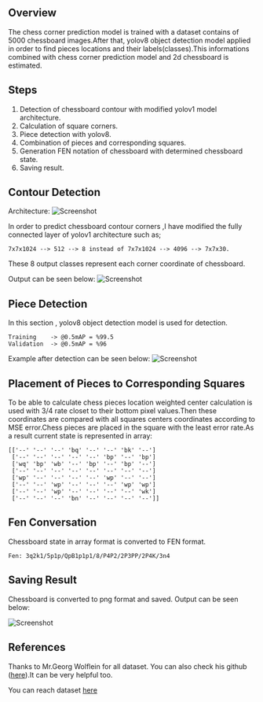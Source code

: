 ## Overview
The chess corner prediction model is trained with a dataset contains of 5000 chessboard images.After that, yolov8 object detection model applied in order to find pieces locations and their labels(classes).This informations combined with chess corner prediction model and 2d chessboard is estimated.

## Steps
1. Detection of chessboard contour with modified yolov1 model architecture.
2. Calculation of square corners.
3. Piece detection with yolov8.
4. Combination of pieces and corresponding squares.
5. Generation FEN notation of chessboard with determined chessboard state.
6. Saving result.


## Contour Detection
Architecture:
![Screenshot](https://github.com/ilguneray/Chessboard_digitizer/blob/main/models/model_architecture.png)

In order to predict chessboard contour corners ,I have modified the fully 
connected layer of yolov1 architecture such as;
```
7x7x1024 --> 512 --> 8 instead of 7x7x1024 --> 4096 --> 7x7x30.
```
These 8 output classes represent each corner coordinate of chessboard.


Output can be seen below:
![Screenshot](https://github.com/ilguneray/Chessboard_digitizer/blob/main/outputs/square_centers_and_corners_1.png)


## Piece Detection
In this section , yolov8 object detection model is used for detection.
```
Training    -> @0.5mAP = %99.5
Validation  -> @0.5mAP = %96
```
Example after detection can be seen below:
![Screenshot](https://github.com/ilguneray/Chessboard_digitizer/blob/main/outputs/obj_detection_1.png)


## Placement of Pieces to Corresponding Squares
To be able to calculate chess pieces location weighted center calculation is used with 3/4 rate closet to their bottom pixel values.Then these coordinates are compared with all squares centers coordinates according to MSE error.Chess pieces are placed in the square with the least error rate.As a result current state is represented in array:
```
[['--' '--' '--' 'bq' '--' '--' 'bk' '--']
 ['--' '--' '--' '--' '--' 'bp' '--' 'bp']
 ['wq' 'bp' 'wb' '--' 'bp' '--' 'bp' '--']
 ['--' '--' '--' '--' '--' '--' '--' '--']
 ['wp' '--' '--' '--' '--' 'wp' '--' '--']
 ['--' '--' 'wp' '--' '--' '--' 'wp' 'wp']
 ['--' '--' 'wp' '--' '--' '--' '--' 'wk']
 ['--' '--' '--' 'bn' '--' '--' '--' '--']]
```

 ## Fen Conversation
 Chessboard state in array format is converted to FEN format.
```
Fen: 3q2k1/5p1p/QpB1p1p1/8/P4P2/2P3PP/2P4K/3n4
```

## Saving Result
Chessboard is converted to png format and saved.
Output can be seen below:

![Screenshot](https://github.com/ilguneray/Chessboard_digitizer/blob/main/outputs/chessboard_1.png)




## References
Thanks to Mr.Georg Wolflein for all dataset. You can also check his github ([here](https://github.com/georg-wolflein/chesscog)).It can be very helpful too.

You can reach dataset [here](https://doi.org/10.17605/OSF.IO/XF3KA)

